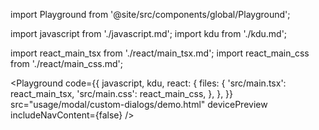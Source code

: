 import Playground from '@site/src/components/global/Playground';

import javascript from './javascript.md';
import kdu from './kdu.md';

import react_main_tsx from './react/main_tsx.md';
import react_main_css from './react/main_css.md';

<Playground
  code={{
    javascript,
    kdu,
    react: {
      files: {
        'src/main.tsx': react_main_tsx,
        'src/main.css': react_main_css,
      },
    },
  }}
  src="usage/modal/custom-dialogs/demo.html"
  devicePreview
  includeNavContent={false}
/>
